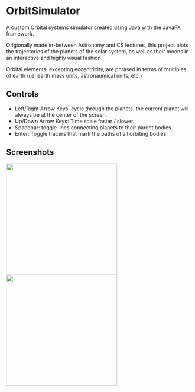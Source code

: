 # OrbitSimulator

A custom Orbital systems simulator created using Java with the JavaFX framework.

Origionally made in-between Astronomy and CS lectures, this project plots the trajectories of the planets of the solar system, as well as their moons in an interactive and highly visual fashion.

Orbital elements, excepting eccentricity, are phrased in terms of multiples of earth (i.e. earth mass units, astronaumical units, etc.)

## Controls

- Left/Right Arrow Keys: cycle through the planets. the current planet will always be at the center of the screen.
- Up/Down Arrow Keys: Time scale faster / slower.
- Spacebar: toggle lines connecting planets to their parent bodies.
- Enter: Toggle tracers that mark the paths of all orbiting bodies.

## Screenshots
<p float="left">
  <img src="/https://user-images.githubusercontent.com/47795760/132409974-3e141374-a93c-4ab4-88bc-ec4c3ca193e5.png" width="300" />
  <img src="/https://user-images.githubusercontent.com/47795760/132410147-517eb80a-53c8-4a5d-bf94-fbfb4a9f443c.png" width="300" /> 
</p>
